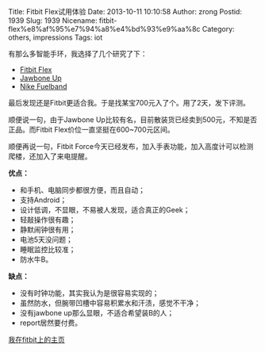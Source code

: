 Title: Fitbit Flex试用体验
Date: 2013-10-11 10:10:58
Author: zrong
Postid: 1939
Slug: 1939
Nicename: fitbit-flex%e8%af%95%e7%94%a8%e4%bd%93%e9%aa%8c
Category: others, impressions
Tags: iot

有那么多智能手环，我选择了几个研究了下：

-   [Fitbit Flex](http://www.fitbit.com/)
-   [Jawbone Up](https://jawbone.com/up)
-   [Nike Fuelband](http://www.nike.com/cdp/fuelband/us/en_us/)

最后发现还是Fitbit更适合我。于是找某宝700元入了个。用了2天，发下评测。

顺便说一句，由于Jawbone
Up比较有名，目前散装货已经卖到500元，不知是否正品。而Fitbit
Flex价位一直坚挺在600\~700元区间。

顺便再说一句，Fitbit
Force今天已经发布，加入手表功能，加入高度计可以检测爬楼，还加入了来电提醒。

**优点：**

-   和手机、电脑同步都很方便，而且自动；
-   支持Android；
-   设计低调，不显眼，不易被人发现，适合真正的Geek；
-   轻敲操作很有趣；
-   静默闹钟很有用；
-   电池5天没问题；
-   睡眠监控比较准；
-   防水牛B。

**缺点：**

-   没有时钟功能，其实我认为是很容易实现的；
-   虽然防水，但腕带凹槽中容易积累水和汗渍，感觉不干净；
-   没有jawbone up那么显眼，不适合希望装B的人；
-   report居然要付费。

[我在fitbit上的主页](http://www.fitbit.com/user/27P8NH)

